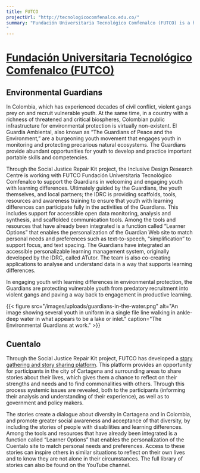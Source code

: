 ```yaml
---
title: FUTCO
projectUrl: "http://tecnologicocomfenalco.edu.co/"
summary: "Fundación Universitaria Tecnológico Comfenalco (FUTCO) is a higher educational institution founded in 1984, whose mission is training people within an innovative research and entrepreneurial culture. The university aims to positively impact the social environment based on the development of applied research and development projects. FUTCO aims to support vulnerable populations, providing solutions for access to high quality education, high quality health care and several diverse social welfare programs.
"
---
```

# [Fundaci&oacute;n Universitaria Tecnol&oacute;gico Comfenalco (FUTCO)](http://tecnologicocomfenalco.edu.co/)

## Environmental Guardians

In Colombia, which has experienced decades of civil conflict, violent gangs prey on and recruit vulnerable youth.  At the same time, in a country with a richness of threatened and critical biospheres, Colombian public infrastructure for environmental protection is virtually non-existent. El Guardia Ambiental, also known as “The Guardians of Peace and the Environment,” are a burgeoning youth movement that engages youth in monitoring and protecting precarious natural ecosystems. The Guardians provide abundant opportunities for youth to develop and practice important portable skills and competencies.

Through the Social Justice Repair Kit project, the Inclusive Design Research Centre is working with FUTCO Fundación Universitaria Tecnológico Comfenalco to support the Guardians in welcoming and engaging youth with learning differences. Ultimately guided by the Guardians, the youth themselves, and local partners; the IDRC is providing scaffolds, tools, resources and awareness training to ensure that youth with learning differences can participate fully in the activities of the Guardians. This includes support for accessible open data monitoring, analysis and synthesis, and scaffolded communication tools. Among the tools and resources that have already been integrated is a function called “Learner Options” that enables the personalization of the Guardian Web site to match personal needs and preferences such as text-to-speech, “simplification” to support focus, and text spacing. The Guardians have integrated an accessible personalizable learning management system, originally developed by the IDRC, called ATutor. The team is also co-creating applications to analyse and understand data in a way that supports learning differences.

In engaging youth with learning differences in environmental protection, the Guardians are protecting vulnerable youth from predatory recruitment into violent gangs and paving a way back to engagement in productive learning.

{{< figure src="/images/uploads/guardians-in-the-water.png" alt="An image showing several youth in uniform in a single file line walking in ankle-deep water in what appears to be a lake or inlet." caption="The Environmental Guardians at work." >}}

## Cuentalo

Through the Social Justice Repair Kit project, FUTCO has developed a [story gathering and story sharing platform](http://cuentalo.org/). This platform provides an opportunity for participants in the city of Cartagena and surrounding areas to share stories about their lives, which gives them a chance to reflect on their strengths and needs and to find commonalities with others. Through this process systemic issues are revealed, both to the participants (informing their analysis and understanding of their experience), as well as to government and policy makers.

The stories create a dialogue about diversity in Cartagena and in Colombia, and promote greater social awareness and acceptance of that diversity, by including the stories of people with disabilities and learning differences. Among the tools and resources that have already been integrated is a function called “Learner Options” that enables the personalization of the Cuentalo site to match personal needs and preferences. Access to these stories can inspire others in similar situations to reflect on their own lives and to know they are not alone in their circumstances. The full library of stories can also be found on the YouTube channel.
